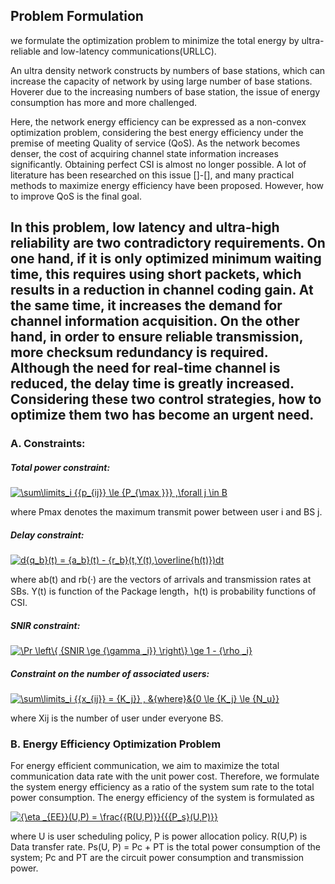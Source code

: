 ## Problem Formulation

we formulate the optimization problem to minimize the total energy by ultra-reliable and low-latency communications(URLLC).

An ultra density network constructs by numbers of base stations, which can increase the capacity of network by using large number of base stations. Hoverer due to the increasing numbers of base station, the issue of energy consumption has more and more challenged.


Here, the network energy efficiency can be expressed as a non-convex optimization problem, considering the best energy efficiency under the premise of meeting Quality of service (QoS).
As the network becomes denser, the cost of acquiring channel state information increases significantly. Obtaining perfect CSI is almost no longer possible. A lot of literature has been researched on this issue []-[], and many practical methods to maximize energy efficiency have been proposed. However, how to improve QoS is the final goal.

In this problem, low latency and ultra-high reliability are two contradictory requirements. On one hand, if it is only optimized minimum waiting time, this requires using short packets, which results in a reduction in channel coding gain. At the same time, it increases the demand for channel information acquisition.  On the other hand, in order to ensure reliable transmission, more checksum redundancy is required. Although the need for real-time channel is reduced, the delay time is greatly increased. Considering these two control strategies, how to optimize them two has become an urgent need.
---
### A. Constraints:

##### Total power constraint:

<a href="https://www.codecogs.com/eqnedit.php?latex=\sum\limits_i&space;{{p_{ij}}&space;\le&space;{P_{\max&space;}}}&space;,\forall&space;j&space;\in&space;B" target="_blank"><img src="https://latex.codecogs.com/gif.latex?\sum\limits_i&space;{{p_{ij}}&space;\le&space;{P_{\max&space;}}}&space;,\forall&space;j&space;\in&space;B" title="\sum\limits_i {{p_{ij}} \le {P_{\max }}} ,\forall j \in B" /></a>

where Pmax denotes the maximum transmit power between user i and BS j.

##### Delay constraint:

<a href="https://www.codecogs.com/eqnedit.php?latex=d{q_b}(t)&space;=&space;{a_b}(t)&space;-&space;{r_b}(t,Y(t),\overline{h(t)})dt" target="_blank"><img src="https://latex.codecogs.com/gif.latex?d{q_b}(t)&space;=&space;{a_b}(t)&space;-&space;{r_b}(t,Y(t),\overline{h(t)})dt" title="d{q_b}(t) = {a_b}(t) - {r_b}(t,Y(t),\overline{h(t)})dt" /></a>

where ab(t) and rb(·) are the vectors of arrivals and transmission rates at SBs. Y(t) is function of the Package length，h(t) is probability functions of CSI.


##### SNIR constraint:

<a href="https://www.codecogs.com/eqnedit.php?latex=\Pr&space;\left\{&space;{SNIR&space;\ge&space;{\gamma&space;_i}}&space;\right\}&space;\ge&space;1&space;-&space;{\rho&space;_i}" target="_blank"><img src="https://latex.codecogs.com/gif.latex?\Pr&space;\left\{&space;{SNIR&space;\ge&space;{\gamma&space;_i}}&space;\right\}&space;\ge&space;1&space;-&space;{\rho&space;_i}" title="\Pr \left\{ {SNIR \ge {\gamma _i}} \right\} \ge 1 - {\rho _i}" /></a>

##### Constraint on the number of associated users:

<a href="https://www.codecogs.com/eqnedit.php?latex=\sum\limits_i&space;{{x_{ij}}&space;=&space;{K_j}}&space;,&space;&{where}&{0&space;\le&space;{K_j}&space;\le&space;{N_u}}" target="_blank"><img src="https://latex.codecogs.com/gif.latex?\sum\limits_i&space;{{x_{ij}}&space;=&space;{K_j}}&space;,&space;&{where}&{0&space;\le&space;{K_j}&space;\le&space;{N_u}}" title="\sum\limits_i {{x_{ij}} = {K_j}} , &{where}&{0 \le {K_j} \le {N_u}}" /></a>

where Xij is the number of user under everyone BS.


### B. Energy Efficiency Optimization Problem

For energy efficient communication, we aim to maximize the total communication data rate with the unit power cost. Therefore, we formulate the system energy efficiency as a ratio of the system sum rate to the total power consumption. The energy efficiency of the system is formulated as

<a href="https://www.codecogs.com/eqnedit.php?latex={\eta&space;_{EE}}(U,P)&space;=&space;\frac{R(U,P)}{P_s(U,P)}" target="_blank"><img src="https://latex.codecogs.com/gif.latex?{\eta&space;_{EE}}(U,P)&space;=&space;\frac{{R(U,P)}}{{P_s}(U,P)}" title="{\eta _{EE}}(U,P) = \frac{{R(U,P)}}{{{P_s}(U,P)}}" /></a>

where U is user scheduling policy, P is power allocation policy. R(U,P) is Data transfer rate. Ps(U, P) = Pc + PT is the total power consumption of the system; Pc and PT are the circuit power consumption and transmission power.
